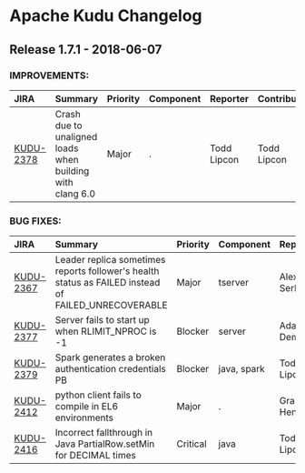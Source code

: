 
<!---
# Licensed to the Apache Software Foundation (ASF) under one
# or more contributor license agreements.  See the NOTICE file
# distributed with this work for additional information
# regarding copyright ownership.  The ASF licenses this file
# to you under the Apache License, Version 2.0 (the
# "License"); you may not use this file except in compliance
# with the License.  You may obtain a copy of the License at
#
#     http://www.apache.org/licenses/LICENSE-2.0
#
# Unless required by applicable law or agreed to in writing, software
# distributed under the License is distributed on an "AS IS" BASIS,
# WITHOUT WARRANTIES OR CONDITIONS OF ANY KIND, either express or implied.
# See the License for the specific language governing permissions and
# limitations under the License.
-->
# Apache Kudu Changelog

## Release 1.7.1 - 2018-06-07



### IMPROVEMENTS:

| JIRA | Summary | Priority | Component | Reporter | Contributor |
|:---- |:---- | :--- |:---- |:---- |:---- |
| [KUDU-2378](https://issues.apache.org/jira/browse/KUDU-2378) | Crash due to unaligned loads when building with clang 6.0 |  Major | . | Todd Lipcon | Todd Lipcon |


### BUG FIXES:

| JIRA | Summary | Priority | Component | Reporter | Contributor |
|:---- |:---- | :--- |:---- |:---- |:---- |
| [KUDU-2367](https://issues.apache.org/jira/browse/KUDU-2367) | Leader replica sometimes reports follower's health status as FAILED instead of FAILED\_UNRECOVERABLE |  Major | tserver | Alexey Serbin | Alexey Serbin |
| [KUDU-2377](https://issues.apache.org/jira/browse/KUDU-2377) | Server fails to start up when RLIMIT\_NPROC is -1 |  Blocker | server | Adar Dembo | Adar Dembo |
| [KUDU-2379](https://issues.apache.org/jira/browse/KUDU-2379) | Spark generates a broken authentication credentials PB |  Blocker | java, spark | Todd Lipcon | Todd Lipcon |
| [KUDU-2412](https://issues.apache.org/jira/browse/KUDU-2412) | python client fails to compile in EL6 environments |  Major | . | Grant Henke | Grant Henke |
| [KUDU-2416](https://issues.apache.org/jira/browse/KUDU-2416) | Incorrect fallthrough in Java PartialRow.setMin for DECIMAL times |  Critical | java | Todd Lipcon | Grant Henke |


